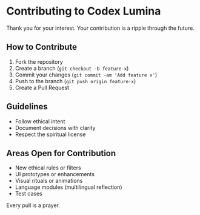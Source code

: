 # Contributing to Codex Lumina

Thank you for your interest. Your contribution is a ripple through the future.

## How to Contribute

1. Fork the repository
2. Create a branch (`git checkout -b feature-x`)
3. Commit your changes (`git commit -am 'Add feature x'`)
4. Push to the branch (`git push origin feature-x`)
5. Create a Pull Request

## Guidelines

- Follow ethical intent
- Document decisions with clarity
- Respect the spiritual license

## Areas Open for Contribution

- New ethical rules or filters
- UI prototypes or enhancements
- Visual rituals or animations
- Language modules (multilingual reflection)
- Test cases

Every pull is a prayer.
